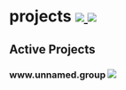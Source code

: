 <h1>
    projects
    <a href="https://app.codacy.com/gh/zuedev/projects?utm_source=github.com&utm_medium=referral&utm_content=zuedev/projects&utm_campaign=Badge_Grade">
        <img src="https://api.codacy.com/project/badge/Grade/bfe874a85be64280b48d4c8b1b70e51e"/>
    </a>
    <a href="https://github.com/prettier/prettier">
        <img src="https://img.shields.io/badge/code_style-prettier-ff69b4.svg"/>
    </a>
</h1>

<h2>Active Projects</h2>

<h3>
    www.unnamed.group
    <a href="https://app.netlify.com/sites/zuedev-unnamedgroup/deploys">
        <img src="https://api.netlify.com/api/v1/badges/2d82faf5-d1d3-407f-97c4-8a4ceca4c40f/deploy-status"/>
    </a>
</h3>

